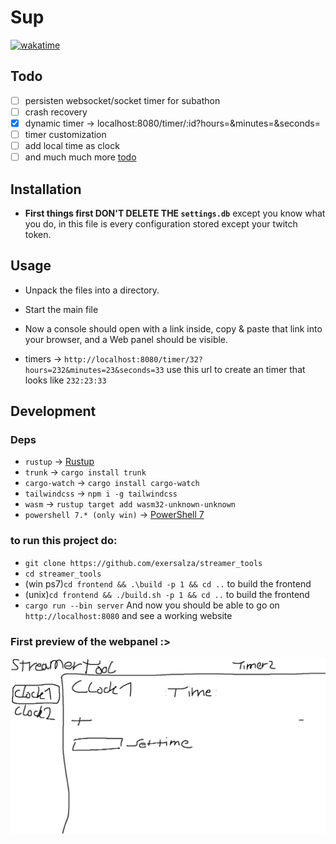 # Sup
[![wakatime](https://wakatime.com/badge/user/e979c403-8c51-4e2a-8fac-8dea013f7b3b/project/018b6d19-9d0b-421e-ac58-deba931507be.svg)](https://wakatime.com/badge/user/e979c403-8c51-4e2a-8fac-8dea013f7b3b/project/018b6d19-9d0b-421e-ac58-deba931507be)

## Todo
- [ ] persisten websocket/socket timer for subathon
- [ ] crash recovery
- [x] dynamic timer -> localhost:8080/timer/:id?hours=&minutes=&seconds=
- [ ] timer customization
- [ ] add local time as clock
- [ ] and much much more [todo](./TODO.md)

## Installation
- **First things first DON'T DELETE THE `settings.db`** except you know what you do, in this file is every configuration stored except your twitch token.


## Usage
- Unpack the files into a directory.
- Start the main file
- Now a console should open with a link inside, copy & paste that link into your browser, and a Web panel should be visible.

- timers -> `http://localhost:8080/timer/32?hours=232&minutes=23&seconds=33` use this url to create an timer that looks like `232:23:33`


## Development
### Deps
- `rustup` -> [Rustup](https://rustup.rs/)
- `trunk` -> `cargo install trunk`
- `cargo-watch` -> `cargo install cargo-watch`
- `tailwindcss` -> `npm i -g tailwindcss`
- `wasm` -> `rustup target add wasm32-unknown-unknown`
- `powershell 7.* (only win)` -> [PowerShell 7](https://learn.microsoft.com/en-us/powershell/scripting/install/installing-powershell-on-windows?view=powershell-7.3) 

### to run this project do:

- `git clone https://github.com/exersalza/streamer_tools`
- `cd streamer_tools`
- (win ps7)`cd frontend && .\build -p 1 && cd ..` to build the frontend
- (unix)`cd frontend && ./build.sh -p 1 && cd ..` to build the frontend
- `cargo run --bin server`
And now you should be able to go on `http://localhost:8080` and see a working website


### First preview of the webpanel :>
![mockup.png](.assets%2Fmockup.png)
